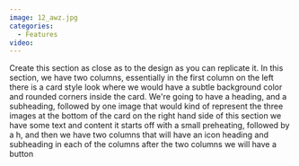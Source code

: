 ```yaml
---
image: 12_awz.jpg
categories:
  - Features
video:
---
```

Create this section as close as to the design as you can replicate it. In this section, we have two columns, essentially in the first column on the left there is a card style look where we would have a subtle background color and rounded corners inside the card. We're going to have a heading, and a subheading, followed by one image that would kind of represent the three images at the bottom of the card on the right hand side of this section we have some text and content it starts off with a small preheating, followed by a h, and then we have two columns that will have an icon heading and subheading in each of the columns after the two columns we will have a button

